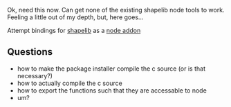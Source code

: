 Ok, need this now. Can get none of the existing shapelib node tools to work.<br />
Feeling a little out of my depth, but, here goes... <br />

Attempt bindings for [shapelib](http://shapelib.maptools.org/) as a [node addon](http://nodejs.org/api/addons.html)

Questions
---------

* how to make the package installer compile the c source (or is that necessary?)
* how to actually compile the c source
* how to export the functions such that they are accessable to node
* um? 
